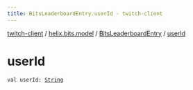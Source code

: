 ```yaml
---
title: BitsLeaderboardEntry.userId - twitch-client
---
```


[twitch-client](../../index.html) / [helix.bits.model](../index.html) / [BitsLeaderboardEntry](index.html) / [userId](./user-id.html)

# userId

`val userId: `[`String`](https://kotlinlang.org/api/latest/jvm/stdlib/kotlin/-string/index.html)